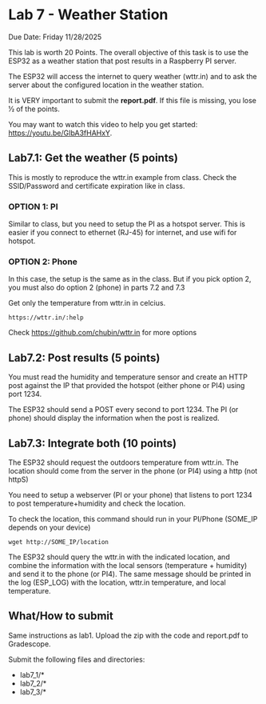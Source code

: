 # Lab 7 - Weather Station

Due Date: Friday 11/28/2025

This lab is worth 20 Points. The overall objective of this task is to use the
ESP32 as a weather station that post results in a Raspberry PI server.

The ESP32 will access the internet to query weather (wttr.in) and to ask the server
about the configured location in the weather station.

It is VERY important to submit the **report.pdf**. If this file is missing, you
lose 1⁄2 of the points.

You may want to watch this video to help you get started: <https://youtu.be/GIbA3fHAHxY>.

## Lab7.1: Get the weather (5 points)

This is mostly to reproduce the wttr.in example from class. Check the
SSID/Password and certificate expiration like in class.

### OPTION 1: PI

Similar to class, but you need to setup the PI as a hotspot server. This is
easier if you connect to ethernet (RJ-45) for internet, and use wifi for
hotspot.

### OPTION 2: Phone

In this case, the setup is the same as in the class. But if you pick option 2,
you must also do option 2 (phone) in parts 7.2 and 7.3

Get only the temperature from wttr.in in celcius.

```
https://wttr.in/:help
```

Check <https://github.com/chubin/wttr.in> for more options

## Lab7.2: Post results (5 points)

You must read the humidity and temperature sensor and create an HTTP post
against the IP that provided the hotspot (either phone or PI4) using port 1234.

The ESP32 should send a POST every second to port 1234. The PI (or phone)
should display the information when the post is realized.

## Lab7.3: Integrate both (10 points)

The ESP32 should request the outdoors temperature from wttr.in. The location
should come from the server in the phone (or PI4) using a http (not httpS)

You need to setup a webserver (PI or your phone) that listens to port 1234 to
post temperature+humidity and check the location.

To check the location, this command should run in your PI/Phone (SOME_IP depends on your device)

```
wget http://SOME_IP/location
```

The ESP32 should query the wttr.in with the indicated location, and combine the
information with the local sensors (temperature + humidity) and send it to the
phone (or PI4). The same message should be printed in the log (ESP_LOG) with
the location, wttr.in temperature, and local temperature.

## What/How to submit

Same instructions as lab1. Upload the zip with the code and report.pdf to
Gradescope.

Submit the following files and directories:

* lab7_1/*
* lab7_2/*
* lab7_3/*
